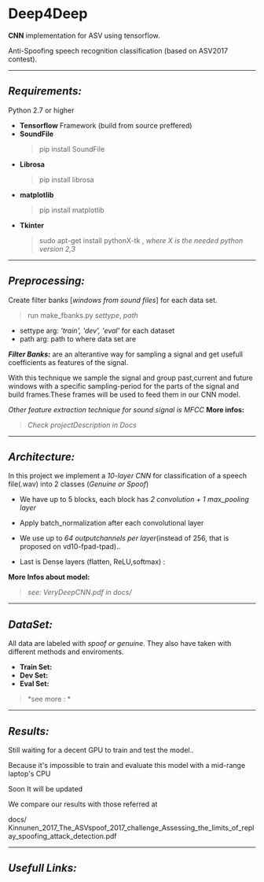 # Deep4Deep
**CNN** implementation for ASV using tensorflow.

Anti-Spoofing speech recognition classification (based on ASV2017 contest).
__________________________________________________________________________________________________________________________
**_Requirements:_**
-----------------

Python 2.7 or higher

- **Tensorflow** Framework (build from source preffered)
- **SoundFile** 
  > pip install SoundFile
- **Librosa**
  > pip install librosa
- **matplotlib**
  > pip install matplotlib
- **Tkinter** 
  > sudo apt-get install pythonX-tk , *where X is the needed python version 2,3*

_________________________________________________________________________________________________________________________
**_Preprocessing:_**
--------------------
Create filter banks [*windows from sound files*] for each data set.

> run make_fbanks.py *settype*, *path*
  - settype arg: *'train', 'dev', 'eval'* for each dataset
  - path arg: path to where data set are

**_Filter Banks:_** are an alterantive way for sampling a signal and get usefull coefficients as features of the signal. 

With this technique we sample the signal and group past,current and future windows with a specific sampling-period for the parts of the signal 
and build frames.These frames will be used to feed them in our CNN model.

*Other feature extraction technique for sound signal is MFCC*
 **More infos:**

 > *Check projectDescription in Docs*
_________________________________________________________________________________________________________________________
**_Architecture:_**
-------------------
In this project we implement a *10-layer CNN* for classification of a speech file(.wav) into 2 classes (*Genuine or Spoof*)

- We have up to 5 blocks, each block has *2 convolution + 1 max_pooling layer*

 * Apply batch_normalization after each convolutional layer

- We use up to *64 outputchannels per layer*(instead of 256, that is proposed on vd10-fpad-tpad)..


- Last is Dense layers (flatten, ReLU,softmax) : 

**More Infos about model:**
  >  *see: VeryDeepCNN.pdf in docs/*
_____________________________________________________________________________________________________________________________

_DataSet:_
----------
All data are labeled with *spoof or genuine*. They also have taken with different methods and enviroments. 
- **Train Set:** 
- **Dev Set:**
- **Eval Set:**

> *see more : *
_____________________________________________________________________________________________________________________________
**_Results:_**
---------------
Still waiting for a decent GPU to train and test the model..

Because it's impossible to train and evaluate this model with a mid-range laptop's CPU

Soon It will be updated

We compare our results with those referred at

docs/ Kinnunen_2017_The_ASVspoof_2017_challenge_Assessing_the_limits_of_replay_spoofing_attack_detection.pdf

______________________________________________________________________________________________________
*Usefull Links:*
----------------
